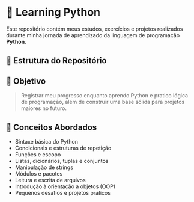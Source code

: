 # 🐍 Learning Python

Este repositório contém meus estudos, exercícios e projetos realizados durante minha jornada de aprendizado da linguagem de programação **Python**.

## 📁 Estrutura do Repositório


## 📌 Objetivo

> Registrar meu progresso enquanto aprendo Python e pratico lógica de programação, além de construir uma base sólida para projetos maiores no futuro.

## 🧠 Conceitos Abordados

- Sintaxe básica do Python
- Condicionais e estruturas de repetição
- Funções e escopo
- Listas, dicionários, tuplas e conjuntos
- Manipulação de strings
- Módulos e pacotes
- Leitura e escrita de arquivos
- Introdução à orientação a objetos (OOP)
- Pequenos desafios e projetos práticos
